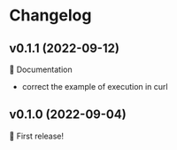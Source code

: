 # Changelog

## v0.1.1 (2022-09-12)

📝 Documentation

+ correct the example of execution in curl

## v0.1.0 (2022-09-04)

🎉 First release!
